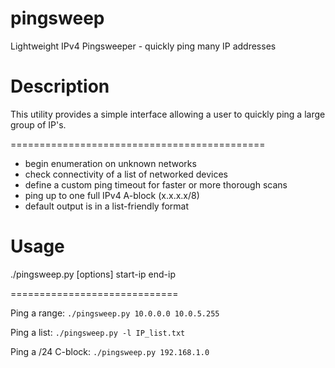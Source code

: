 # pingsweep
Lightweight IPv4 Pingsweeper - quickly ping many IP addresses

# Description

This utility provides a simple interface allowing a user to quickly ping a large group of IP's.

============================================

 - begin enumeration on unknown networks
 - check connectivity of a list of networked devices
 - define a custom ping timeout for faster or more thorough scans
 - ping up to one full IPv4 A-block (x.x.x.x/8)
 - default output is in a list-friendly format


# Usage

./pingsweep.py [options] start-ip end-ip

=============================

Ping a range: `./pingsweep.py 10.0.0.0 10.0.5.255`



Ping a list: `./pingsweep.py -l IP_list.txt`



Ping a /24 C-block: `./pingsweep.py 192.168.1.0`
